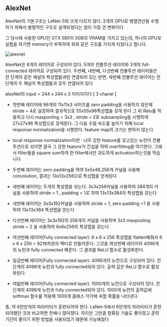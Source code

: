 ## AlexNet 


AlexNet의 기본구조는 LeNet-5와 크게 다르지 않다. 2개의 GPU로 병렬연산을 수행하기 위해서 병렬적인 구조로 설계되었다는 점이 가장 큰 변화이다

그 당시에 사용한 GPU인 GTX 580이 3GB의 VRAM을 가지고 있는데, 하나의 GPU로 실험을 하기엔 memory가 부족하여 위와 같은 구조를 가지게 되었다고 합니다.


![alexnet](https://img1.daumcdn.net/thumb/R1280x0/?scode=mtistory2&fname=https%3A%2F%2Ft1.daumcdn.net%2Fcfile%2Ftistory%2F99FEB93C5C80B5192E)

AlexNet은 8개의 레이어로 구성되어 있다. 5개의 컨볼루션 레이어와 3개의 full-connected 레이어로 구성되어 있다. 두번째, 네번째, 다섯번째 컨볼루션 레이어들은 전 단계의 같은 채널의 특성맵들과만 연결되어 있는 반면, 세번째 컨볼루션 레이어는 전 단계의 두 채널의 특성맵들과 모두 연결되어 있다

alexNet의 input = 244 x 244 x 3 이미지이다 [ 3 chanel ]

 
- 첫번째 레이어에 96개의 11x11x3 사이즈를  zero padding을 사용하지 않은체 stride = 4로 설정하여 결과적으로 55x55x96특성맵을 갖게 된다
그 뒤 Relu를 적용하고 다시 maxpooling = 3x3 , stride = 2로 subsampling을 시행하여 27x27x96 특성맵으로 갖게된다.
그 다음 수렴 속도를 높이기 위해 local response normalization을 시행한다. feature map의 크기는 변하지 않는다

- local response normalization이란 : 너무 강한 feature를 갖고있는 뉴런이 컨볼루션으로 섞이면 결국 그 강한 feature가 간섭을 하여 overfitting을 야기한다.
그래서 filter들을 square sum하여 한 filter에서만 과도하게 activation하는것을 막습니다

  
- 두번째 레이어는 zero padding을 하여 5x5x48,256개 커널을 사용해 convolution, 결과는 13x13x256으로 특성맵을 얻게된다

- 세번쨰 레이어는 두개의 특성맵을 섞는다. 3x3x256커널을 사용하여 384개의 커널을 사용하여 stride = 1 , padding = 1로 하여 13x13x384의 특성맵을 갖는다

- 네번째 레이어는 3x3x192커널을 사용하여 stride = 1, zero padding =1 을 사용하여 13x13x384 특성맵을 얻는다 

- 다섯번째 레이어는 3x3x192의 256개의 커널을 사용하며 3x3 maxpooling stride = 2 을 사용하여 6x6x256의 특성맵을 갖는다. 

- 여섯번째 레이어(Fully connected layer): 6 x 6 x 256 특성맵을 flatten해줘서 6 x 6 x 256 = 9216차원의 벡터로 만들어준다. 그것을 여섯번째 레이어의 4096개의 뉴런과 fully connected 해준다. 그 결과를 ReLU 함수로 활성화한다. 

- 일곱번째 레이어(Fully connected layer): 4096개의 뉴런으로 구성되어 있다. 전 단계의 4096개 뉴런과 fully connected되어 있다. 출력 값은 ReLU 함수로 활성화된다. 

- 여덟번째 레이어(Fully connected layer): 1000개의 뉴런으로 구성되어 있다. 전 단계의 4096개 뉴런과 fully connected되어 있다. 1000개 뉴런의 출력값에 softmax 함수를 적용해 1000개 클래스 각각에 속할 확률을 나타낸다. 


총, 약 6천만개의 파라미터가 훈련되어야 한다. LeNet-5에서 6만개의 파라미터가 훈련되야했던 것과 비교하면 천배나 많아졌다. 하지만 그만큼 컴퓨팅 기술도 좋아졌고 훈련기간이 줄이기 위한 방법을 사용되었기 떄문에 가능해졌다


